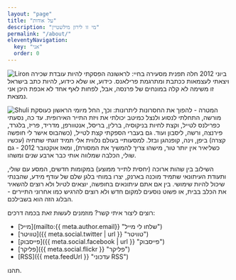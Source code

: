 ```yaml
---
layout: "page"
title: "על אודות"
description: "מי זו לירון מילשטיין"
permalink: "/about/"
eleventyNavigation:
  key: "אני"
  order: 0
---
```


![Liron](https://air-freelance.com/wp-content/uploads/2013/02/1-150x150.jpg) ביוני 2012 חלה תפנית מסעירה בחיי: לראשונה הפסקתי להיות עובדת שכירה ויצאתי לעצמאות ככתבת ומתרגמת פרילאנס. כידוע, או שלא כידוע, להיות כתב בישראל זו משימה לא קלה במונחים של פרנסה, אבל, לפחות לאף אחד לא אכפת היכן אני נמצאת.

![Shuli](https://air-freelance.com/wp-content/uploads/2013/02/CIMG0127-150x150.jpg) המטרה - להפוך את החסרונות ליתרונות: וכך, החל מיומי הראשון כעוסקת מורשה, התחלתי לנסוע ולנצל כמיטב יכולתי את ויזת התייר האירופית. עד כה, נסעתי כפרילנס לטייל, וקצת לחיות בניקוסיה, ברלין, בריסל, אנטוורפן, מדריד, פריז, בלגרד, פירנצה, ורשה, ליסבון ועוד. גם בעברי הספקתי קצת לטייל, (כשהבוס אישר לי חופשה קצרה) ביפן, וינה, קופנהגן ובזל. למסעותיי בעולם נלווית אלי תמיד זוגתי שתחיה (עכשיו כשליאיר אין יותר טור, מישהו צריך להמשיך את המסורת), ומאז אוקטובר 2012 - גם שולי, הכלבה שמלווה אותי כבר ארבע שנים ומשהו.

השילוב בין שהות ארוכה (יחסית לתייר ממוצע) במקומות חדשים, המסע עם שולי, ותעודת העיתונאי שתמיד מוכנה בארנק, יצרו במוחי בלגן שלם של עודף מידע, שהבנתי שיכול להיות שימושי. בין אם אתם עיתונאים בחופשה, יוצאים לטיול ולא רוצים להשאיר את הכלב בבית, או פשוט נוסעים למקום חדש ולא רוצים להרגיש כמו אחרוני התיירים - הבלוג הזה הוא בשבילכם.

רוצים ליצור איתי קשר? מוזמנים לעשות זאת בכמה דרכים:
- [מייל](mailto:{{ meta.author.email}} "שלחו לי מייל")
- [טוויטר]({{ meta.social.twitter | url }} "טוויטר")
- [פייסבוק]({{ meta.social.facebook | url }} "פייסבוק")
- [פליקר]({{ meta.social.flickr }} "פליקר")
- [RSS]({{ meta.feedUrl }} "עדכוני RSS")

תהנו.
